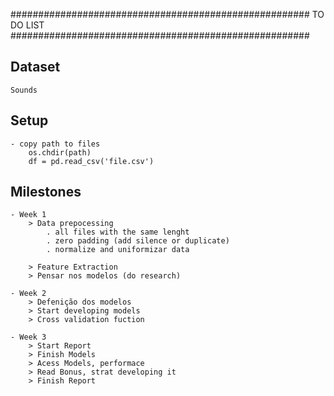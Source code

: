 ######################################################
                   TO DO LIST 
######################################################


## Dataset ##
    Sounds

## Setup ##
    - copy path to files
        os.chdir(path) 
        df = pd.read_csv('file.csv')

## Milestones ##
    - Week 1
        > Data prepocessing
            . all files with the same lenght
            . zero padding (add silence or duplicate)
            . normalize and uniformizar data

        > Feature Extraction
        > Pensar nos modelos (do research)

    - Week 2
        > Defenição dos modelos
        > Start developing models
        > Cross validation fuction

    - Week 3
        > Start Report
        > Finish Models
        > Acess Models, performace 
        > Read Bonus, strat developing it
        > Finish Report
